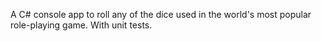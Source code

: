 A C# console app to roll any of the dice used in the world's most popular role-playing game. With unit tests.
